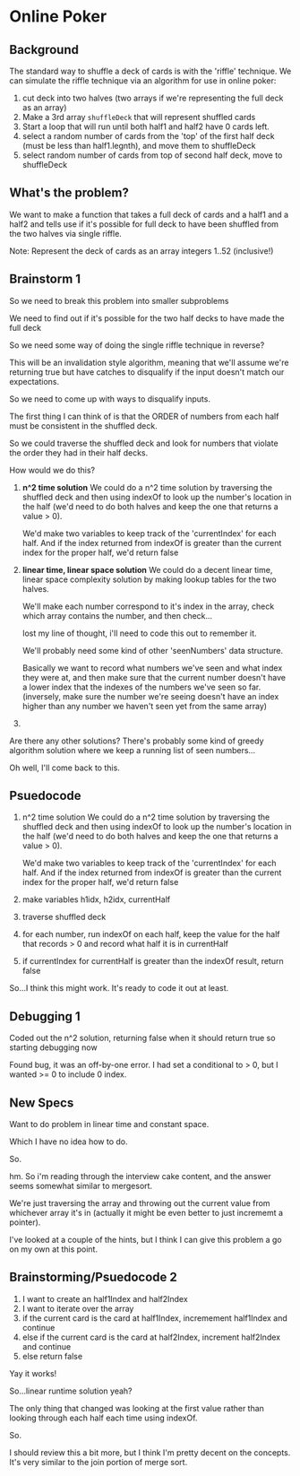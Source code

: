 # Online Poker

## Background

The standard way to shuffle a deck of cards is with the 'riffle' technique. We can simulate the riffle technique via an algorithm for use in online poker:

1. cut deck into two halves (two arrays if we're representing the full deck as an array)
2. Make a 3rd array `shuffleDeck` that will represent shuffled cards
3. Start a loop that will run until both half1 and half2 have 0 cards left.
4. select a random number of cards from the 'top' of the first half deck (must be less than half1.legnth), and move them to shuffleDeck
5. select random number of cards from top of second half deck, move to shuffleDeck

## What's the problem?

We want to make a function that takes a full deck of cards and a half1 and a half2 and tells use if it's possible for full deck to have been shuffled from the two halves via single riffle.

Note: Represent the deck of cards as an array integers 1..52 (inclusive!)

## Brainstorm 1

So we need to break this problem into smaller subproblems

We need to find out if it's possible for the two half decks to have made the full deck

So we need some way of doing the single riffle technique in reverse?

This will be an invalidation style algorithm, meaning that we'll assume we're returning true but have catches to disqualify if the input doesn't match our expectations.

So we need to come up with ways to disqualify inputs.

The first thing I can think of is that the ORDER of numbers from each half must be consistent in the shuffled deck.

So we could traverse the shuffled deck and look for numbers that violate the order they had in their half decks.

How would we do this?

1. **n^2 time solution**
   We could do a n^2 time solution by traversing the shuffled deck and then using indexOf to look up the number's location in the half (we'd need to do both halves and keep the one that returns a value > 0).

   We'd make two variables to keep track of the 'currentIndex' for each half. And if the index returned from indexOf is greater than the current index for the proper half, we'd return false

2. **linear time, linear space solution**
   We could do a decent linear time, linear space complexity solution by making lookup tables for the two halves.

   We'll make each number correspond to it's index in the array, check which array contains the number, and then check...

   lost my line of thought, i'll need to code this out to remember it.

   We'll probably need some kind of other 'seenNumbers' data structure.

   Basically we want to record what numbers we've seen and what index they were at, and then make sure that the current number doesn't have a lower index that the indexes of the numbers we've seen so far. (inversely, make sure the number we're seeing doesn't have an index higher than any number we haven't seen yet from the same array)

3.

Are there any other solutions? There's probably some kind of greedy algorithm solution where we keep a running list of seen numbers...

Oh well, I'll come back to this.

## Psuedocode

1. n^2 time solution
   We could do a n^2 time solution by traversing the shuffled deck and then using indexOf to look up the number's location in the half (we'd need to do both halves and keep the one that returns a value > 0).

   We'd make two variables to keep track of the 'currentIndex' for each half. And if the index returned from indexOf is greater than the current index for the proper half, we'd return false

1. make variables h1idx, h2idx, currentHalf
1. traverse shuffled deck
1. for each number, run indexOf on each half, keep the value for the half that records > 0 and record what half it is in currentHalf
1. if currentIndex for currentHalf is greater than the indexOf result, return false

So...I think this might work. It's ready to code it out at least.

## Debugging 1

Coded out the n^2 solution, returning false when it should return true so starting debugging now

Found bug, it was an off-by-one error. I had set a conditional to > 0, but I wanted >= 0 to include 0 index.

## New Specs

Want to do problem in linear time and constant space.

Which I have no idea how to do.

So.

hm. So i'm reading through the interview cake content, and the answer seems somewhat similar to mergesort.

We're just traversing the array and throwing out the current value from whichever array it's in (actually it might be even better to just incrememt a pointer).

I've looked at a couple of the hints, but I think I can give this problem a go on my own at this point.

## Brainstorming/Psuedocode 2

1. I want to create an half1Index and half2Index
2. I want to iterate over the array
3. if the current card is the card at half1Index, incremement half1Index and continue
4. else if the current card is the card at half2Index, increment half2Index and continue
5. else return false

Yay it works!

So...linear runtime solution yeah?

The only thing that changed was looking at the first value rather than looking through each half each time using indexOf.

So.

I should review this a bit more, but I think I'm pretty decent on the concepts. It's very similar to the join portion of merge sort.
